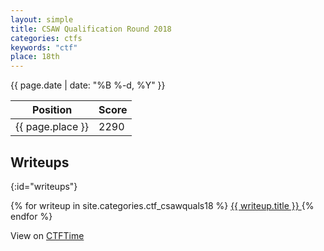 ```yaml
---
layout: simple
title: CSAW Qualification Round 2018
categories: ctfs
keywords: "ctf"
place: 18th
---
```

{{ page.date | date: "%B %-d, %Y" }}


<table class="table">
    <thead>
        <tr>
            <th>Position</th>
            <th>Score</th>
        </tr>
    </thead>
    <tbody>
        <tr>
            <td>{{ page.place }}</td>
            <td>2290</td>
        </tr>
    </tbody>
</table>

## Writeups
{:id="writeups"}

<div class="list-group">
    {% for writeup in site.categories.ctf_csawquals18 %}
    <a class="list-group-item" href="{{ writeup.url }}" title="{{ writeup.description }}">
        {{ writeup.title }}
    </a>
    {% endfor %}
</div>

View on [CTFTime](https://ctftime.org/event/633)

